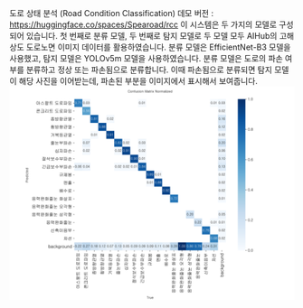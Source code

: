 도로 상태 분석 (Road Condition Classification)
데모 버전 : https://huggingface.co/spaces/Spearoad/rcc
이 시스템은 두 가지의 모델로 구성되어 있습니다.
첫 번째로 분류 모델, 두 번째로 탐지 모델로
두 모델 모두 AIHub의 고해상도 도로노면 이미지 데이터를 활용하였습니다.
분류 모델은 EfficientNet-B3 모델을 사용했고, 탐지 모델은 YOLOv5m 모델을 사용하였습니다.
분류 모델은 도로의 파손 여부를 분류하고 정상 또는 파손됨으로 분류합니다.
이때 파손됨으로 분류되면 탐지 모델이 해당 사진을 이어받는데, 파손된 부분을 이미지에서 표시해서 보여줍니다.
![Confusion Matrix](confusion_matrix_normalized.png)
